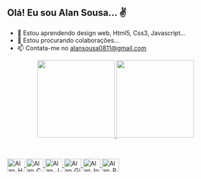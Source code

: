 ## Olá! Eu sou Alan Sousa... ✌️


- 🌱 Estou aprendendo design web, Html5, Css3, Javascript...
- 👯 Estou procurando colaborações...
- 📫 Contata-me no alansousa0811@gmail.com

<div align="center">
  <a href="https://github.com/alansouss">
  <img height="180em" src="https://github-readme-stats.vercel.app/api?username=alansouss&show_icons=true&theme=tokyonight&include_all_commits=true&count_private=true"/>
  <img height="180em" src="https://github-readme-stats.vercel.app/api/top-langs/?username=alansouss&layout=compact&langs_count=7&theme=tokyonight"/>
</div>
  
  ##
  
  <div style="display: inline_block"><br>
    <img align="center" alt="Alan_Html5" height="30" width="40" src="https://cdn.jsdelivr.net/gh/devicons/devicon/icons/html5/html5-original.svg" />
    <img align="center" alt="Alan_Css3" height="30" width="40" src="https://cdn.jsdelivr.net/gh/devicons/devicon/icons/css3/css3-original.svg" />
    <img align="center" alt="Alan_JScript" height="30" width="40" src="https://cdn.jsdelivr.net/gh/devicons/devicon/icons/javascript/javascript-original.svg" />
    <img align="center" alt="Alan_Gimp" height="30" width="40" src="https://cdn.jsdelivr.net/gh/devicons/devicon/icons/gimp/gimp-original.svg" />
    <img align="center" alt="Alan_Inkscape" height="30" width="40" src="https://cdn.jsdelivr.net/gh/devicons/devicon/icons/inkscape/inkscape-original.svg" />
    <img align="center" alt="Alan_Photoshop" height="30" width="40" src="https://cdn.jsdelivr.net/gh/devicons/devicon/icons/photoshop/photoshop-plain.svg" />
  </div>
